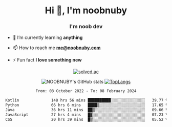 <h1 align="center">Hi 👋, I'm noobnuby</h1>
<h3 align="center">I'm noob dev</h3>

- 🌱 I’m currently learning **anything**

- 📫 How to reach me **me@noobnuby.com**

- ⚡ Fun fact **I love something new**

<div align="center">
  
[![solved.ac](https://solvedac-cards-starcea.paring.moe/profile/noobnuby)](https://solved.ac/profile/noobnuby)

<div>
<div align="center">

![NOOBNUBY's GitHub stats](https://github-readme-stats.vercel.app/api?username=NOOBNUBY&show_icons=true&theme=dark)
[![TopLangs](https://github-readme-stats.vercel.app/api/top-langs/?username=NOOBNUBY&layout=compact&theme=dark)](https://github.com/anuraghazra/github-readme-stats)

</div>

<!--START_SECTION:waka-->

```txt
From: 03 October 2022 - To: 08 February 2024

Kotlin              148 hrs 56 mins ██████████░░░░░░░░░░░░░░░   39.77 %
Python              66 hrs 6 mins   ████▒░░░░░░░░░░░░░░░░░░░░   17.65 %
Java                36 hrs 11 mins  ██▒░░░░░░░░░░░░░░░░░░░░░░   09.66 %
JavaScript          27 hrs 4 mins   █▓░░░░░░░░░░░░░░░░░░░░░░░   07.23 %
CSS                 20 hrs 39 mins  █▒░░░░░░░░░░░░░░░░░░░░░░░   05.52 %
```

<!--END_SECTION:waka-->
